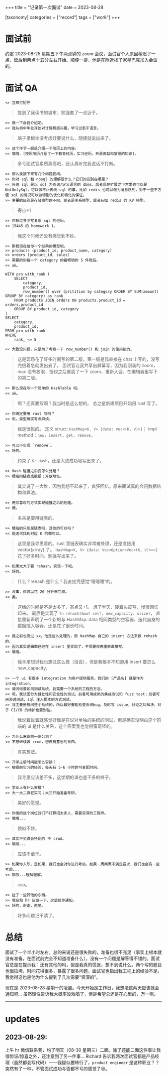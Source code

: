 +++
title = "记录第一次面试"
date = 2023-08-28

[taxonomy]
categories = ["record"]
tags = ["work"]
+++

# 面试前
约定 2023-08-25 星期五下午两点钟的 zoom 会议，面试官个人原因稍迟了一点，延后到两点十五分左右开始。顺便一提，他是在附近找了家星巴克加入会议的。

# 面试 QA

```
<> 互相打招呼
```
> 提到了我读书的城市，勉强套了一点近乎。

```
>> 做一下自我介绍吧。
<< 我从初中毕业开始对计算机感兴趣，学习过若干语言。
```
> 脑子里根本没考虑好要说什么，随便就说出来了。

```
>> 这个环节一般是介绍一下简历上的内容。
<< 哦哦，[按照简历介绍了一下教育经历，实习经历，开源贡献和掌握的知识]。
```
> 多亏面试官素质真高吧，还认真听完我说话不打断。

```
>> 那么我接下来有几个问题要问。
>> 你对 sql 和 nosql 的理解是什么？它们的区别在哪里？
<< 传统 sql 是以 sql 为查询/定义语言的 dbms，后者现在扩展之下常常也可以是 NotOnlySql，可以做不止传统 sql 的事，比如 redis 也可以做为消息队列，对于一些不方便 sql 的情况可以做特别的优化和特化的保证。
>> 主要的区别是存储模型的不同。前者是关系模型，后者有如 redis 的 KV 模型。
```
> 寄点+1

```
>> 你有过多少写复杂 sql 的经历。
<< 15445 的 homework 1。
```
> 我这个时候还没有感觉到不妙。

```
>> 那我现在给你一个经典的模型吧。
>> products (product_id, product_name, category)
>> orders (product_id, sales)
>> 需要的到每一个 category 的最畅销的 5 件商品。
<< ok。

WITH pro_with_rank (
    SELECT
        category,
        product_id,
        row_number() over (pritition by category ORDER BY SUM(amount) GROUP BY category) as rank_
    FROM products JOIN orders ON products.product_id = orders.product_id
    GROUP BY product_id, category
)
SELECT
    category,
    product_id,
FROM pro_with_rank
WHERE
    rank_ <= 5

<< 大致没问题，只是为了考察一下 row_number() 和 join 的使用能力。
```
> 这是现场花了好多时间写的第二版，第一版是我直接在 chat 上写的，没写完很着急就发出去了。
> 面试官让我共享出屏幕写，因为我刚装的 zoom，mac 没有权限，授权之后重启了一下 zoom，重新入会，在编辑器里写下的第二版。

```
>> 那么现在写一个简单的 HashTable 吧。
<< ok。
```
> 啊？还真要写啊？我当时是这么想的。
> 总之是新建项目开始用 rust 写了。

```
>> 你确定要用 rust 写吗？
<< 呃，类型确实有点麻烦。
```
> 我是很慌的。
> 定义 struct: `HashMap<K, V> {data: Vec<(K, V)>}`；
> impl method：`new`，`insert`，`get`，`remove`。

```
>> 可以不实现 `remove`。
<< 好的。
```
> 约束了 `K: Hash`，还是大致成功地写出来了。

```
>> Hash 碰撞之后要怎么处理？
>> 桶指向链表或数组；开放地址。
```
> 其实说了一大堆，因为我想不起来了，疯狂回忆。原来面试真的会问数据结构和算法。

```
>> 用你喜欢的方式实现碰撞之后的处理。
<< 桶。
```
> 本来是要用链表的。

```
>> 桶指的只能是链表吗，其他的可以吗？
<< 能迭代找到对应 K 的都可以。
```
> 这里是我寻思着的。rust 里链表确实非常难处理，还是直接用 vector(array) 了。
> `HashMap<K, V> {data: Vec<Option<Vec<(K, V)>>>}`
> 花了好多时间，勉强写出来了。

```
>> 如果太大了要 rehash，实现一下吧。
<< 好的。
```
> 什么？rehash 是什么？我直接凭感觉“嗯嗯嗯”的。

```
>> 没事，你可以花 20 分钟来完成。
<< 奥。
```
> 这给的时间是不是太多了，寄点又+1。
> 想了半天，硬着头皮写，慢慢回忆起来。
> 最后是实现了 `fn rehash(&mut self, new_capacity: usize)`，
> 直接重新声明了一个新的与 HashMap::data 相同类型的空容器，迭代自身的数据插入容器，还是花了很长时间。

```
>> 我之前也面过 xx，他是这么处理的，用 HashMap 自己的 insert 方法来做 rehash 的，
>> 因为其实逻辑都已经在 insert 里实现了，不需要你再重新直接写。
<< 哦哦。
```
> 我本来想说我也想过这么做（没说），但是我根本不知道用 insert 要怎么 new_capacity。

```
>> 一个 ui 有很多 integration 为用户提供服务，我们的 [产品名] 就是作为 integration。
>> 请问你要如何测试系统，我需要一个系统的工程的方法。
<< 呃，我试图分为健壮性和安全性的测试。前者可用成熟的集成测试和 fuzz test；后者可用渗透测试，sql 注入脚本的方式测试。
>> 我主要是想问整个系统的，所以最好要能检查系统bug，及时写 issue，讨论之后解决，对于 CI/CD 的维护也要到位。
```
> 我说着说着就感觉好像是在说对单独的系统的测试，但是确实没明白这个前端的 ui 是什么关系，这个答案我也觉得蛮奇怪的。

```
>> 为什么离职前一家公司？
<< 不想继续做 crud，想做有意思的东西。
```
> 真实想法。

```
>> 开学之后时间能怎么安排？
<< 根据前实习的经验，每天有 5-6 小时的可支配时间。
```
> 我寻思应该差不多，这学期的课也差不多的样子。

```
>> 学业上有什么安排？
<< 大一大二疯狂实习；大三开始准备考研。
```
> 美好的愿望。

```
>> 你面的这个岗位我们不打算招太多人，需要资深的工程师。
<< 哦哦...
```
> 貌似不妙。

```
>> 其实不见得会特别的 不 crud。
<< 哦哦...
```
> 应该不至于。

```
>> 如果你入职，是如果，我们也会对你进行考核，如果一周两周不满足要求，我们也会有一些考虑...
<< 哦哦...理解理解。
```
> cao。

```
<> 扯了一些其他的东西。
>> 我会和 hr 反馈一下，之后给你通知。
<< 好的，谢谢，再见。
```
> 好多问题记不清了。

# 总结
面试了一个半小时左右，总的来说还是很失败的，准备也很不充足（事实上根本就没有准备，在面试前完全不知道准备什么）。没有一个问题是解答得不错的。面试官总是在提示我：还有其他的吗，但是我真的慌张，想不到说什么。两个写的题目也很拉垮，时间花得很多，暴露了很多问题，面试官也指出我工程上的经验不足。我觉得这也是他为什么提到了几次需要“资深的”。

现在是 2023-08-28 星期一的凌晨。今天开始是工作日，我想法这两天应该就会通知吧...
虽然理性告诉我大概率没戏唱了，但是希望总还是在心里的，万一呢。

---
# updates

## 2023-08-29:
上午 hr 微信联系我，约了明天（08-30 星期三）二面。除了还能二面这件事让我很惊讶/惊喜之外，还注意到了另一件事...
Richard 告诉我两次面试官都是产品经理（虽然都会写代码）——我疑似要转行了，`product engineer` 是这种职业？？
突然有了一种，不管面试成功与否都不亏的感觉了😢。
